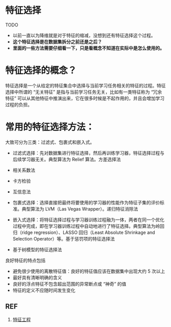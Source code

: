 # 特征选择


TODO

* 以前一直以为降维就是对于特征的缩减，没想到还有特征选择这个过程。
* **这个特征选择是在数据集拆分之前还是之后？**
* **里面的一些方法需要仔细看一下，只是看概念不知道在实际中是怎么使用的。**



# 特征选择的概念？


特征选择是一个从给定的特征集合中选择与当前学习任务相关的特征的过程。特征选择中所谓的 “无关特征” 是指与当前学习任务无关，比如有一类特征称为 “冗余特征” 可以从其他特征中推演出来，它在很多时候是不起作用的，并且会增加学习过程的负担。


# 常用的特征选择方法：


大致可分为三类：过滤式、包裹式和嵌入式。




* 过滤式选择：先对数据集进行特征选择，然后再训练学习器，特征选择过程与后续学习器无关。典型算法为 Relief 算法。方差选择法


* 相关系数法


* 卡方检验


* 互信息法


* 包裹式选择：选择直接把最终将要使用的学习器的性能作为特征子集的评价标准。典型算法为 LVM（Las Vegas Wrapper）。递归特征消除法


* 嵌入式选择：将特征选择过程与学习器训练过程融为一体，两者在同一个优化过程中完成，即在学习器训练过程中自动地进行了特征选择。典型算法为岭回归（ridge regression）、LASSO 回归（Least Absolute Shrinkage and Selection Operator）等。基于惩罚项的特征选择法


* 基于树模型的特征选择法


良好特征的特点包括

* 避免很少使用的离散特征值：良好的特征值应该在数据集中出现大约 5 次以上
* 最好具有清晰明确的含义
* 良好的浮点特征不包含超出范围的异常断点或 “神奇” 的值
* 特征的定义不应随时间发生变化














## REF

1. [特征工程](https://feisky.xyz/machine-learning/basic/feature-engineering.html)
